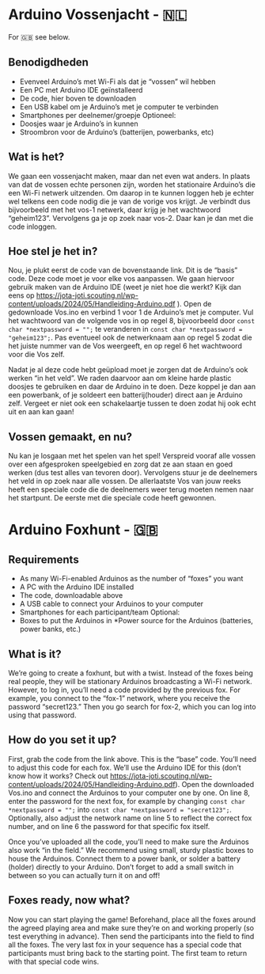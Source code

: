 # Arduino Vossenjacht - 🇳🇱
For :gb: see below.

## Benodigdheden
* Evenveel Arduino’s met Wi-Fi als dat je “vossen” wil hebben
* Een PC met Arduino IDE geïnstalleerd
* De code, hier boven te downloaden
* Een USB kabel om je Arduino’s met je computer te verbinden
* Smartphones per deelnemer/groepje
Optioneel:
* Doosjes waar je Arduino’s in kunnen
* Stroombron voor de Arduino’s (batterijen, powerbanks, etc)

## Wat is het?
We gaan een vossenjacht maken, maar dan net even wat anders. In plaats van dat de vossen echte personen zijn, 
worden het stationaire Arduino’s die een Wi-Fi netwerk uitzenden. Om daarop in te kunnen loggen heb je echter 
wel telkens een code nodig die je van de vorige vos krijgt. Je verbindt dus bijvoorbeeld met het vos-1 netwerk, 
daar krijg je het wachtwoord “geheim123”. Vervolgens ga je op zoek naar vos-2. Daar kan je dan met die code 
inloggen.

## Hoe stel je het in?
Nou, je plukt eerst de code van de bovenstaande link. Dit is de “basis” code. Deze code moet je voor elke vos 
aanpassen. We gaan hiervoor gebruik maken van de Arduino IDE (weet je niet hoe die werkt? Kijk dan eens op 
https://jota-joti.scouting.nl/wp-content/uploads/2024/05/Handleiding-Arduino.pdf ). Open de gedownloade Vos.ino 
en verbind 1 voor 1 de Arduino’s met je computer. Vul het wachtwoord van de volgende vos in op regel 8, 
bijvoorbeeld door `const char *nextpassword = "";` te veranderen in `const char *nextpassword = "geheim123";`. 
Pas eventueel ook de netwerknaam aan op regel 5 zodat die het juiste nummer van de Vos weergeeft, en op regel 6 
het wachtwoord voor die Vos zelf.

Nadat je al deze code hebt geüpload moet je zorgen dat de Arduino’s ook werken “in het veld”. We raden daarvoor 
aan om kleine harde plastic doosjes te gebruiken en daar de Arduino in te doen. Deze koppel je dan aan een 
powerbank, of je soldeert een batterij(houder) direct aan je Arduino zelf. Vergeet er niet ook een schakelaartje
tussen te doen zodat hij ook echt uit en aan kan gaan!

## Vossen gemaakt, en nu?
Nu kan je losgaan met het spelen van het spel! Verspreid vooraf alle vossen over een afgesproken speelgebied en 
zorg dat ze aan staan en goed werken (dus test alles van tevoren door). Vervolgens stuur je de deelnemers het 
veld in op zoek naar alle vossen. De allerlaatste Vos van jouw reeks heeft een speciale code die de deelnemers 
weer terug moeten nemen naar het startpunt. De eerste met die speciale code heeft gewonnen.

# Arduino Foxhunt - 🇬🇧
## Requirements
* As many Wi-Fi-enabled Arduinos as the number of “foxes” you want
* A PC with the Arduino IDE installed
* The code, downloadable above
* A USB cable to connect your Arduinos to your computer
* Smartphones for each participant/team
Optional:
* Boxes to put the Arduinos in
*Power source for the Arduinos (batteries, power banks, etc.)

## What is it?
We’re going to create a foxhunt, but with a twist. Instead of the foxes being real people,
they will be stationary Arduinos broadcasting a Wi-Fi network. However, to log in, you’ll
need a code provided by the previous fox. For example, you connect to the “fox-1” network,
where you receive the password “secret123.” Then you go search for fox-2, which you can log
into using that password.

## How do you set it up?
First, grab the code from the link above. This is the “base” code. You’ll need to adjust this
code for each fox. We’ll use the Arduino IDE for this (don’t know how it works? Check out
https://jota-joti.scouting.nl/wp-content/uploads/2024/05/Handleiding-Arduino.pdf). Open the
downloaded Vos.ino and connect the Arduinos to your computer one by one. On line 8, enter
the password for the next fox, for example by changing
`const char *nextpassword = "";` into `const char *nextpassword = "secret123";`.
Optionally, also adjust the network name on line 5 to reflect the correct fox number, and
on line 6 the password for that specific fox itself.

Once you’ve uploaded all the code, you’ll need to make sure the Arduinos also work “in the
field.” We recommend using small, sturdy plastic boxes to house the Arduinos. Connect them
to a power bank, or solder a battery (holder) directly to your Arduino. Don’t forget to
add a small switch in between so you can actually turn it on and off!

## Foxes ready, now what?
Now you can start playing the game! Beforehand, place all the foxes around the agreed
playing area and make sure they’re on and working properly (so test everything in advance).
Then send the participants into the field to find all the foxes. The very last fox in your
sequence has a special code that participants must bring back to the starting point. The
first team to return with that special code wins.
